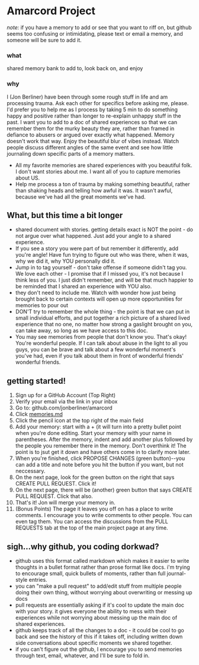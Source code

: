 # Amarcord Project
*note:* if you have a memory to add or see that you want to riff on, but github seems too confusing or intimidating, please text or email a memory, and someone will be sure to add it.


### what
shared memory bank to add to, look back on, and enjoy

### why
I (Jon Berliner) have been through some rough stuff in life and am processing trauma.  Ask each other for specifics before asking me, please.  
I'd prefer you to help me as I process by taking 5 min to do something happy and positive rather than longer to re-explain unhappy stuff in the past.
I want you to add to a doc of shared experiences so that we can remember them for the murky beauty they are, rather than framed in defiance to abusers or argued over exactly what happened.  Memory doesn't work that way.  Enjoy the beautiful blur of vibes instead.  Watch people discuss different angles of the same event and see how little journaling down specific parts of a memory matters.
+ All my favorite memories are shared experiences with you beautiful folk.  I don't want stories about me.  I want all of you to capture memories about US.
+ Help me process a ton of trauma by making something beautiful, rather than shaking heads and telling how awful it was.  It wasn't awful, because we've had all the great moments we've had.

## What, but this time a bit longer
+ shared document with stories.  getting details exact is NOT the point - do not argue over what happened.  Just add your angle to a shared experience.
+ If you see a story you were part of but remember it differently, add you're angle!  Have fun trying to figure out who was there, when it was, why we did it, why YOU personally did it.
+ Jump in to tag yourself - don't take offense if someone didn't tag you.  We love each other - I promise that if I missed you, it's not because I think less of you.  I just didn't remember, and will be that much happier to be reminded that I shared an experience with YOU also.
+ they don't need to include me.  Watch with wonder how just being brought back to certain contexts will open up more opportunities for memories to pour out
+ DON'T try to remember the whole thing - the point is that we can put in small individual efforts, and put together a rich picture of a shared lived experience that no one, no matter how strong a gaslight brought on you, can take away, so long as we have access to this doc.
+ You may see memories from people that don't know you.  That's okay!  You're wonderful people.  If I can talk about abuse in the light to all you guys, you can be brave and talk about a few wonderful moment's you've had, even if you talk about them in front of wonderful friends' wonderful friends.

## getting started!
1. Sign up for a GitHub Account (Top Right)
2. Verify your email via the link in your inbox
3. Go to: github.com/jonberliner/amarcord
4. Click [memories.md](https://github.com/jonberliner/amarcord/blob/master/memories.md)
5. Click the pencil icon at the top right of the main field
6. Add your memory: start with a + (it will turn into a pretty bullet point when you're done editing.  Start your memory with your name in parentheses.  After the memory, indent and add another plus followed by the people you remember there in the memory.  Don't overthink it!  The point is to jsut get it down and have others come in to clarify more later.
7. When you're finished, click PROPOSE CHANGES (green button)--you can add a title and note before you hit the button if you want, but not neccessary.
8. On the next page, look for the green button on the right that says CREATE PULL REQUEST. Click it!
9. On the next page, there will be (another) green button that says CREATE PULL REQUEST. Click that also.
10. That's it! Jon will merge your memory in.
11. (Bonus Points) The page it leaves you off on has a place to write comments. I encourage you to write comments to other people. You can even tag them. You can access the discussions from the PULL REQUESTS tab at the top of the main project page at any time.

## sigh...why github, you coding dorkwad?
+ github uses this format called markdown which makes it easier to write thoughts in a bullet format rather than prose format like docs.  i'm trying to encourage small, quick bullets of moments, rather than full journal-style entries.
+ you can "make a pull request" to add/edit stuff from multiple people doing their own thing, without worrying about overwriting or messing up docs
+ pull requests are essentially asking if it's cool to update the main doc with your story.  it gives everyone the ability to mess with their experiences while not worrying about messing up the main doc of shared experiences.
+ github keeps track of all the changes to a doc - it could be cool to go back and see the history of this if it takes off, including written down side conversations about specific moments we shared together.
+ if you can't figure out the github, I encourage you to send memories through text, email, whatever, and I'll be sure to fold in.
